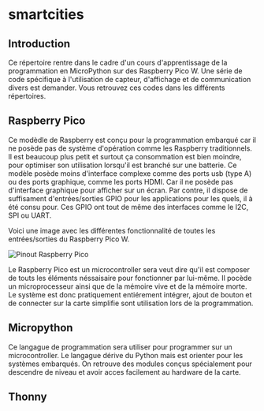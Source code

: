 # smartcities

## Introduction

Ce répertoire rentre dans le cadre d'un cours d'apprentissage de la programmation en MicroPython sur des Raspberry Pico W. Une série de code spécifique à l'utilisation de capteur, d'affichage et de communication divers est demander. Vous retrouvez ces codes dans les différents répertoires.

## Raspberry Pico

Ce modèdle de Raspberry est conçu pour la programmation embarqué car il ne posède pas de système d'opération comme les Raspberry traditionnels. Il est beaucoup plus petit et surtout ça consommation est bien moindre, pour optimiser son utilisation lorsqu'il est branché sur une batterie. 
Ce modèle posède moins d'interface complexe comme des ports usb (type A) ou des ports graphique, comme les ports HDMI. Car il ne posède pas d'interface graphique pour afficher sur un écran. Par contre, il dispose de suffisament d'entrées/sorties GPIO pour les applications pour les quels, il à été consu pour. Ces GPIO ont tout de même des interfaces comme le I2C, SPI ou UART.

Voici une image avec les différentes fonctionnalité de toutes les entrées/sorties du Raspberry Pico W.

![Pinout Raspberry Pico](https://components101.com/sites/default/files/component_pin/Raspberry%20Pi-Pico-W-pinout.png)

Le Raspberry Pico est un microcontroller sera veut dire qu'il est composer de touts les éléments néssaisaire pour fonctionner par lui-même. Il pocède un microprocesseur ainsi que de la mémoire vive et de la mémoire morte. Le système est donc pratiquement entiérement intégrer, ajout de bouton et de connecter sur la carte simplifie sont utilisation lors de la programmation.

## Micropython

Ce langague de programmation sera utiliser pour programmer sur un microcontroller. Le langague dérive du Python mais est orienter pour les systèmes embarqués. On retrouve des modules conçus spécialement pour descendre de niveau et avoir acces facilement au hardware de la carte. 

## Thonny
